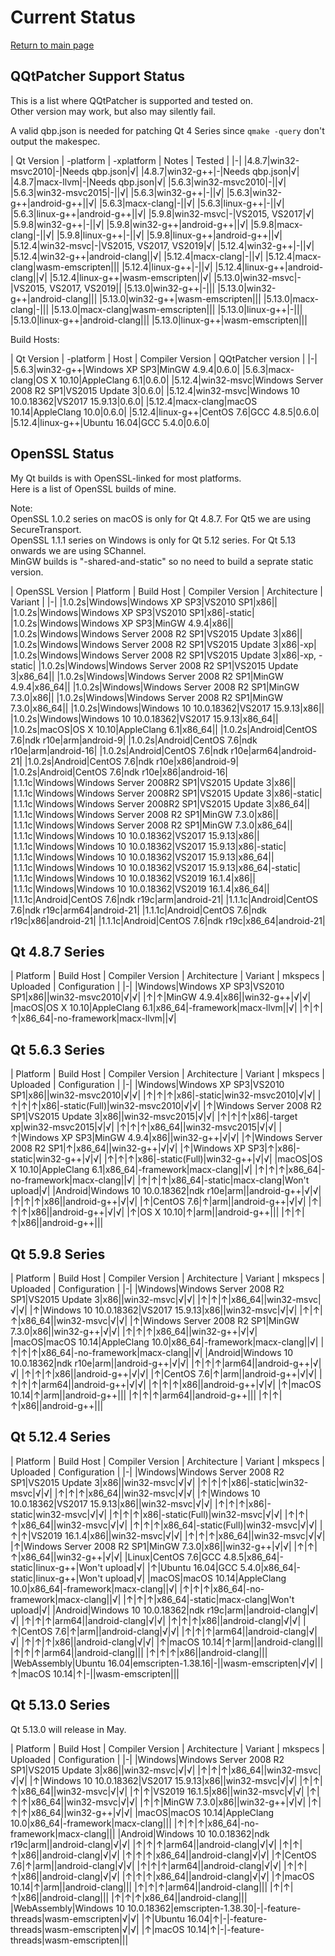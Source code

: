 # Current Status

[Return to main page](index.md)

## QQtPatcher Support Status

This is a list where QQtPatcher is supported and tested on.  
Other version may work, but also may silently fail.

A valid qbp.json is needed for patching Qt 4 Series since `qmake -query` don't output the makespec.

| Qt Version | -platform | -xplatform | Notes | Tested |
|-|
|4.8.7|win32-msvc2010|-|Needs qbp.json|√|
|4.8.7|win32-g++|-|Needs qbp.json|√|
|4.8.7|macx-llvm|-|Needs qbp.json|√|
|5.6.3|win32-msvc2010|-||√|
|5.6.3|win32-msvc2015|-||√|
|5.6.3|win32-g++|-||√|
|5.6.3|win32-g++|android-g++||√|
|5.6.3|macx-clang|-||√|
|5.6.3|linux-g++|-||√|
|5.6.3|linux-g++|android-g++||√|
|5.9.8|win32-msvc|-|VS2015, VS2017|√|
|5.9.8|win32-g++|-||√|
|5.9.8|win32-g++|android-g++||√|
|5.9.8|macx-clang|-||√|
|5.9.8|linux-g++|-||√|
|5.9.8|linux-g++|android-g++||√|
|5.12.4|win32-msvc|-|VS2015, VS2017, VS2019|√|
|5.12.4|win32-g++|-||√|
|5.12.4|win32-g++|android-clang||√|
|5.12.4|macx-clang|-||√|
|5.12.4|macx-clang|wasm-emscripten|||
|5.12.4|linux-g++|-||√|
|5.12.4|linux-g++|android-clang||√|
|5.12.4|linux-g++|wasm-emscripten||√|
|5.13.0|win32-msvc|-|VS2015, VS2017, VS2019||
|5.13.0|win32-g++|-|||
|5.13.0|win32-g++|android-clang|||
|5.13.0|win32-g++|wasm-emscripten|||
|5.13.0|macx-clang|-|||
|5.13.0|macx-clang|wasm-emscripten|||
|5.13.0|linux-g++|-|||
|5.13.0|linux-g++|android-clang|||
|5.13.0|linux-g++|wasm-emscripten|||

Build Hosts:

| Qt Version | -platform | Host | Compiler Version | QQtPatcher version |
|-|
|5.6.3|win32-g++|Windows XP SP3|MinGW 4.9.4|0.6.0|
|5.6.3|macx-clang|OS X 10.10|AppleClang 6.1|0.6.0|
|5.12.4|win32-msvc|Windows Server 2008 R2 SP1|VS2015 Update 3|0.6.0|
|5.12.4|win32-msvc|Windows 10 10.0.18362|VS2017 15.9.13|0.6.0|
|5.12.4|macx-clang|macOS 10.14|AppleClang 10.0|0.6.0|
|5.12.4|linux-g++|CentOS 7.6|GCC 4.8.5|0.6.0|
|5.12.4|linux-g++|Ubuntu 16.04|GCC 5.4.0|0.6.0|

## OpenSSL Status

My Qt builds is with OpenSSL-linked for most platforms.  
Here is a list of OpenSSL builds of mine.

Note:   
OpenSSL 1.0.2 series on macOS is only for Qt 4.8.7. For Qt5 we are using SecureTransport.  
OpenSSL 1.1.1 series on Windows is only for Qt 5.12 series. For Qt 5.13 onwards we are using SChannel.  
MinGW builds is "-shared-and-static" so no need to build a seprate static version.

| OpenSSL Version | Platform | Build Host | Compiler Version | Architecture | Variant |
|-|
|1.0.2s|Windows|Windows XP SP3|VS2010 SP1|x86||
|1.0.2s|Windows|Windows XP SP3|VS2010 SP1|x86|-static|
|1.0.2s|Windows|Windows XP SP3|MinGW 4.9.4|x86||
|1.0.2s|Windows|Windows Server 2008 R2 SP1|VS2015 Update 3|x86||
|1.0.2s|Windows|Windows Server 2008 R2 SP1|VS2015 Update 3|x86|-xp|
|1.0.2s|Windows|Windows Server 2008 R2 SP1|VS2015 Update 3|x86|-xp, -static|
|1.0.2s|Windows|Windows Server 2008 R2 SP1|VS2015 Update 3|x86_64||
|1.0.2s|Windows|Windows Server 2008 R2 SP1|MinGW 4.9.4|x86_64||
|1.0.2s|Windows|Windows Server 2008 R2 SP1|MinGW 7.3.0|x86||
|1.0.2s|Windows|Windows Server 2008 R2 SP1|MinGW 7.3.0|x86_64||
|1.0.2s|Windows|Windows 10 10.0.18362|VS2017 15.9.13|x86||
|1.0.2s|Windows|Windows 10 10.0.18362|VS2017 15.9.13|x86_64||
|1.0.2s|macOS|OS X 10.10|AppleClang 6.1|x86_64||
|1.0.2s|Android|CentOS 7.6|ndk r10e|arm|android-9|
|1.0.2s|Android|CentOS 7.6|ndk r10e|arm|android-16|
|1.0.2s|Android|CentOS 7.6|ndk r10e|arm64|android-21|
|1.0.2s|Android|CentOS 7.6|ndk r10e|x86|android-9|
|1.0.2s|Android|CentOS 7.6|ndk r10e|x86|android-16|
|1.1.1c|Windows|Windows Server 2008R2 SP1|VS2015 Update 3|x86||
|1.1.1c|Windows|Windows Server 2008R2 SP1|VS2015 Update 3|x86|-static|
|1.1.1c|Windows|Windows Server 2008R2 SP1|VS2015 Update 3|x86_64||
|1.1.1c|Windows|Windows Server 2008 R2 SP1|MinGW 7.3.0|x86||
|1.1.1c|Windows|Windows Server 2008 R2 SP1|MinGW 7.3.0|x86_64||
|1.1.1c|Windows|Windows 10 10.0.18362|VS2017 15.9.13|x86||
|1.1.1c|Windows|Windows 10 10.0.18362|VS2017 15.9.13|x86|-static|
|1.1.1c|Windows|Windows 10 10.0.18362|VS2017 15.9.13|x86_64||
|1.1.1c|Windows|Windows 10 10.0.18362|VS2017 15.9.13|x86_64|-static|
|1.1.1c|Windows|Windows 10 10.0.18362|VS2019 16.1.4|x86||
|1.1.1c|Windows|Windows 10 10.0.18362|VS2019 16.1.4|x86_64||
|1.1.1c|Android|CentOS 7.6|ndk r19c|arm|android-21|
|1.1.1c|Android|CentOS 7.6|ndk r19c|arm64|android-21|
|1.1.1c|Android|CentOS 7.6|ndk r19c|x86|android-21|
|1.1.1c|Android|CentOS 7.6|ndk r19c|x86_64|android-21|


## Qt 4.8.7 Series

| Platform | Build Host | Compiler Version | Architecture | Variant | mkspecs | Uploaded | Configuration |
|-|
|Windows|Windows XP SP3|VS2010 SP1|x86||win32-msvc2010|√|√|
|↑|↑|MinGW 4.9.4|x86||win32-g++|√|√|
|macOS|OS X 10.10|AppleClang 6.1|x86_64|-framework|macx-llvm||√|
|↑|↑|↑|x86_64|-no-framework|macx-llvm||√|

## Qt 5.6.3 Series

| Platform | Build Host | Compiler Version | Architecture | Variant | mkspecs | Uploaded | Configuration |
|-|
|Windows|Windows XP SP3|VS2010 SP1|x86||win32-msvc2010|√|√|
|↑|↑|↑|x86|-static|win32-msvc2010|√|√|
|↑|↑|↑|x86|-static(Full)|win32-msvc2010|√|√|
|↑|Windows Server 2008 R2 SP1|VS2015 Update 3|x86||win32-msvc2015|√|√|
|↑|↑|↑|x86|-target xp|win32-msvc2015|√|√|
|↑|↑|↑|x86_64||win32-msvc2015|√|√|
|↑|Windows XP SP3|MinGW 4.9.4|x86||win32-g++|√|√|
|↑|Windows Server 2008 R2 SP1|↑|x86_64||win32-g++|√|√|
|↑|Windows XP SP3|↑|x86|-static|win32-g++|√|√|
|↑|↑|↑|x86|-static(Full)|win32-g++|√|√|
|macOS|OS X 10.10|AppleClang 6.1|x86_64|-framework|macx-clang||√|
|↑|↑|↑|x86_64|-no-framework|macx-clang||√|
|↑|↑|↑|x86_64|-static|macx-clang|Won't upload|√|
|Android|Windows 10 10.0.18362|ndk r10e|arm||android-g++|√|√|
|↑|↑|↑|x86||android-g++|√|√|
|↑|CentOS 7.6|↑|arm||android-g++|√|√|
|↑|↑|↑|x86||android-g++|√|√|
|↑|OS X 10.10|↑|arm||android-g++|||
|↑|↑|↑|x86||android-g++|||

## Qt 5.9.8 Series

| Platform | Build Host |  Compiler Version | Architecture | Variant | mkspecs | Uploaded | Configuration |
|-|
|Windows|Windows Server 2008 R2 SP1|VS2015 Update 3|x86||win32-msvc|√|√|
|↑|↑|↑|x86_64||win32-msvc|√|√|
|↑|Windows 10 10.0.18362|VS2017 15.9.13|x86||win32-msvc|√|√|
|↑|↑|↑|x86_64||win32-msvc|√|√|
|↑|Windows Server 2008 R2 SP1|MinGW 7.3.0|x86||win32-g++|√|√|
|↑|↑|↑|x86_64||win32-g++|√|√|
|macOS|macOS 10.14|AppleClang 10.0|x86_64|-framework|macx-clang||√|
|↑|↑|↑|x86_64|-no-framework|macx-clang||√|
|Android|Windows 10 10.0.18362|ndk r10e|arm||android-g++|√|√|
|↑|↑|↑|arm64||android-g++|√|√|
|↑|↑|↑|x86||android-g++|√|√|
|↑|CentOS 7.6|↑|arm||android-g++|√|√|
|↑|↑|↑|arm64||android-g++|√|√|
|↑|↑|↑|x86||android-g++|√|√|
|↑|macOS 10.14|↑|arm||android-g++|||
|↑|↑|↑|arm64||android-g++|||
|↑|↑|↑|x86||android-g++|||

## Qt 5.12.4 Series

| Platform | Build Host |  Compiler Version | Architecture | Variant | mkspecs | Uploaded | Configuration |
|-|
|Windows|Windows Server 2008 R2 SP1|VS2015 Update 3|x86||win32-msvc|√|√|
|↑|↑|↑|x86|-static|win32-msvc|√|√|
|↑|↑|↑|x86_64||win32-msvc|√|√|
|↑|Windows 10 10.0.18362|VS2017 15.9.13|x86||win32-msvc|√|√|
|↑|↑|↑|x86|-static|win32-msvc|√|√|
|↑|↑|↑|x86|-static(Full)|win32-msvc|√|√|
|↑|↑|↑|x86_64||win32-msvc|√|√|
|↑|↑|↑|x86_64|-static(Full)|win32-msvc|√|√|
|↑|↑|VS2019 16.1.4|x86||win32-msvc|√|√|
|↑|↑|↑|x86_64||win32-msvc|√|√|
|↑|Windows Server 2008 R2 SP1|MinGW 7.3.0|x86||win32-g++|√|√|
|↑|↑|↑|x86_64||win32-g++|√|√|
|Linux|CentOS 7.6|GCC 4.8.5|x86_64|-static|linux-g++|Won't upload|√|
|↑|Ubuntu 16.04|GCC 5.4.0|x86_64|-static|linux-g++|Won't upload|√|
|macOS|macOS 10.14|AppleClang 10.0|x86_64|-framework|macx-clang||√|
|↑|↑|↑|x86_64|-no-framework|macx-clang||√|
|↑|↑|↑|x86_64|-static|macx-clang|Won't upload|√|
|Android|Windows 10 10.0.18362|ndk r19c|arm||android-clang|√|√|
|↑|↑|↑|arm64||android-clang|√|√|
|↑|↑|↑|x86||android-clang|√|√|
|↑|CentOS 7.6|↑|arm||android-clang|√|√|
|↑|↑|↑|arm64||android-clang|√|√|
|↑|↑|↑|x86||android-clang|√|√|
|↑|macOS 10.14|↑|arm||android-clang|||
|↑|↑|↑|arm64||android-clang|||
|↑|↑|↑|x86||android-clang|||
|WebAssembly|Ubuntu 16.04|emscripten-1.38.16|-||wasm-emscripten|√|√|
|↑|macOS 10.14|↑|-||wasm-emscripten|||

## Qt 5.13.0 Series

Qt 5.13.0 will release in May.

| Platform | Build Host |  Compiler Version | Architecture | Variant | mkspecs | Uploaded | Configuration |
|-|
|Windows|Windows Server 2008 R2 SP1|VS2015 Update 3|x86||win32-msvc|√|√|
|↑|↑|↑|x86_64||win32-msvc|√|√|
|↑|Windows 10 10.0.18362|VS2017 15.9.13|x86||win32-msvc|√|√|
|↑|↑|↑|x86_64||win32-msvc|√|√|
|↑|↑|VS2019 16.1.5|x86||win32-msvc|√|√|
|↑|↑|↑|x86_64||win32-msvc|√|√|
|↑|↑|MinGW 7.3.0|x86||win32-g++|√|√|
|↑|↑|↑|x86_64||win32-g++|√|√|
|macOS|macOS 10.14|AppleClang 10.0|x86_64|-framework|macx-clang|||
|↑|↑|↑|x86_64|-no-framework|macx-clang|||
|Android|Windows 10 10.0.18362|ndk r19c|arm||android-clang|√|√|
|↑|↑|↑|arm64||android-clang|√|√|
|↑|↑|↑|x86||android-clang|√|√|
|↑|↑|↑|x86_64||android-clang|√|√|
|↑|CentOS 7.6|↑|arm||android-clang|√|√|
|↑|↑|↑|arm64||android-clang|√|√|
|↑|↑|↑|x86||android-clang|√|√|
|↑|↑|↑|x86_64||android-clang|√|√|
|↑|macOS 10.14|↑|arm||android-clang|||
|↑|↑|↑|arm64||android-clang|||
|↑|↑|↑|x86||android-clang|||
|↑|↑|↑|x86_64||android-clang|||
|WebAssembly|Windows 10 10.0.18362|emscripten-1.38.30|-|-feature-threads|wasm-emscripten|√|√|
|↑|Ubuntu 16.04|↑|-|-feature-threads|wasm-emscripten|√|√|
|↑|macOS 10.14|↑|-|-feature-threads|wasm-emscripten|||

